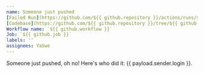 ```yaml
---
name: Someone just pushed
[Failed Run](https://github.com/${{ github.repository }}/actions/runs/${{ github.run_id }})
[Codebase](https://github.com/${{ github.repository }}/tree/${{ github.sha }}})
Workflow name: `${{ github.workflow }}`
Job: `${{ github.job }}`
labels: ''
assignees: YaSwe
---
```


Someone just pushed, oh no! Here's who did it: {{ payload.sender.login }}.


